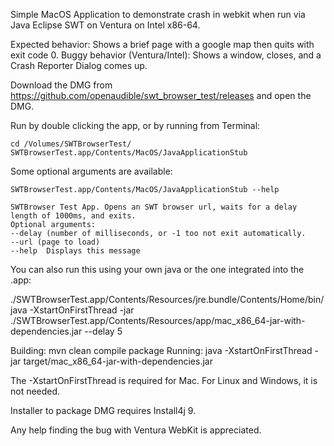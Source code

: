 Simple MacOS Application to demonstrate crash in webkit when run via Java Eclipse SWT on Ventura on Intel x86-64.



Expected behavior: Shows a brief page with a google map then quits with exit code 0.
Buggy behavior (Ventura/Intel): Shows a window, closes, and a Crash Reporter Dialog comes up.

Download the DMG from https://github.com/openaudible/swt_browser_test/releases and open the DMG. 

Run by double clicking the app, or by running from Terminal:

```
cd /Volumes/SWTBrowserTest/
SWTBrowserTest.app/Contents/MacOS/JavaApplicationStub
```

Some optional arguments are available:

```
SWTBrowserTest.app/Contents/MacOS/JavaApplicationStub --help

SWTBrowser Test App. Opens an SWT browser url, waits for a delay length of 1000ms, and exits.
Optional arguments:
--delay (number of milliseconds, or -1 too not exit automatically.
--url (page to load)
--help  Displays this message
```

You can also run this using your own java or the one integrated into the .app:

./SWTBrowserTest.app/Contents/Resources/jre.bundle/Contents/Home/bin/java -XstartOnFirstThread -jar ./SWTBrowserTest.app/Contents/Resources/app/mac_x86_64-jar-with-dependencies.jar --delay 5



Building:
mvn clean compile package
Running:
java -XstartOnFirstThread -jar target/mac_x86_64-jar-with-dependencies.jar

The -XstartOnFirstThread is required for Mac. For Linux and Windows, it is not needed.

Installer to package DMG requires Install4j 9.

Any help finding the bug with Ventura WebKit is appreciated.
